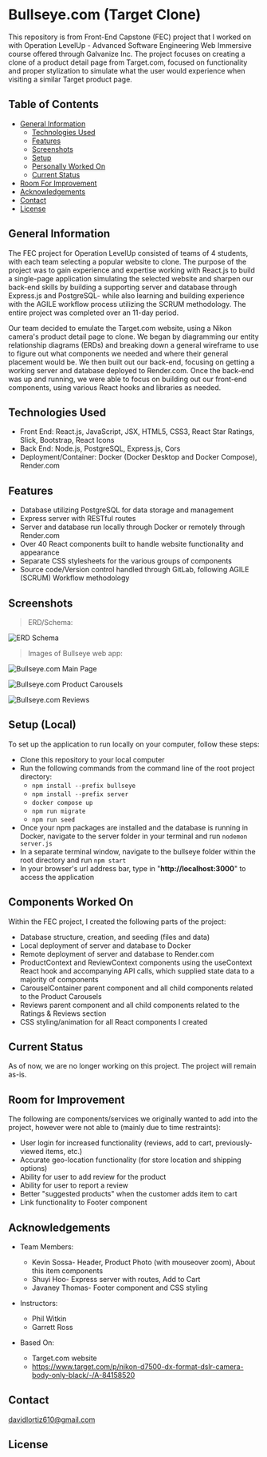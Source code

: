 # Bullseye.com (Target Clone)

This repository is from Front-End Capstone (FEC) project that I worked on with Operation LevelUp - Advanced Software Engineering Web Immersive course offered through Galvanize Inc. The project focuses on creating a clone of a product detail page from Target.com, focused on functionality and proper stylization to simulate what the user would experience when visiting a similar Target product page.


## Table of Contents
  - [General Information](#general-information)
    - [Technologies Used](#technologies-used)
    - [Features](#features)
    - [Screenshots](#screenshots)
    - [Setup](#setup-(local))
    - [Personally Worked On](#Components-Worked-On)
    - [Current Status](#current-status)
  - [Room For Improvement](#room-for-improvement)
  - [Acknowledgements](#acknowledgements)
  - [Contact](#contact)
  - [License](#license)


## General Information
  The FEC project for Operation LevelUp consisted of teams of 4 students, with each team selecting a popular website to clone. The purpose of the project was to gain experience and expertise working with React.js to build a single-page application simulating the selected website and sharpen our back-end skills by building a supporting server and database through Express.js and PostgreSQL- while also learning and building experience with the AGILE workflow process utilizing the SCRUM methodology. The entire project was completed over an 11-day period.

  Our team decided to emulate the Target.com website, using a Nikon camera's product detail page to clone. We began by diagramming our entity relationship diagrams (ERDs) and breaking down a general wireframe to use to figure out what components we needed and where their general placement would be. We then built out our back-end, focusing on getting a working server and database deployed to Render.com. Once the back-end was up and running, we were able to focus on building out our front-end components, using various React hooks and libraries as needed.


## Technologies Used
- Front End: React.js, JavaScript, JSX, HTML5, CSS3, React Star Ratings, Slick, Bootstrap, React Icons
- Back End: Node.js, PostgreSQL, Express.js, Cors
- Deployment/Container: Docker (Docker Desktop and Docker Compose), Render.com


## Features
- Database utilizing PostgreSQL for data storage and management
- Express server with RESTful routes
- Server and database run locally through Docker or remotely through Render.com
- Over 40 React components built to handle website functionality and appearance
- Separate CSS stylesheets for the various groups of components
- Source code/Version control handled through GitLab, following AGILE (SCRUM) Workflow methodology


## Screenshots
> ERD/Schema:

![ERD Schema](/bullseye/public/table_schema.png)

> Images of Bullseye web app:

![Bullseye.com Main Page](/bullseye/public/Bullseye-Main-Loading.png)

![Bullseye.com Product Carousels](/bullseye/public/Bullseye-Carousels.png)

![Bullseye.com Reviews](/bullseye/public/Bullseye-Reviews.png)

## Setup (Local)
To set up the application to run locally on your computer, follow these steps:

- Clone this repository to your local computer
- Run the following commands from the command line of the root project directory:
    - `npm install --prefix bullseye`
    - `npm install --prefix server`
    - `docker compose up`
    - `npm run migrate`
    - `npm run seed`
- Once your npm packages are installed and the database is running in Docker, navigate to the server folder in your terminal and run `nodemon server.js`
- In a separate terminal window, navigate to the bullseye folder within the root directory and run `npm start`
- In your browser's url address bar, type in "**http://localhost:3000**" to access the application


## Components Worked On
Within the FEC project, I created the following parts of the project:

- Database structure, creation, and seeding (files and data)
- Local deployment of server and database to Docker
- Remote deployment of server and database to Render.com
- ProductContext and ReviewContext components using the useContext React hook and accompanying API calls, which supplied state data to a majority of components
- CarouselContainer parent component and all child components related to the Product Carousels
- Reviews parent component and all child components related to the Ratings & Reviews section
- CSS styling/animation for all React components I created


## Current Status
As of now, we are no longer working on this project. The project will remain as-is.


## Room for Improvement
The following are components/services we originally wanted to add into the project, however were not able to (mainly due to time restraints):

- User login for increased functionality (reviews, add to cart, previously-viewed items, etc.)
- Accurate geo-location functionality (for store location and shipping options)
- Ability for user to add review for the product
- Ability for user to report a review
- Better "suggested products" when the customer adds item to cart
- Link functionality to Footer component


## Acknowledgements
- Team Members:
    - Kevin Sossa- Header, Product Photo (with mouseover zoom), About this item components
    - Shuyi Hoo- Express server with routes, Add to Cart
    - Javaney Thomas- Footer component and CSS styling

- Instructors:
    - Phil Witkin
    - Garrett Ross

- Based On:
    - Target.com website
    - https://www.target.com/p/nikon-d7500-dx-format-dslr-camera-body-only-black/-/A-84158520


## Contact
davidlortiz610@gmail.com


## License